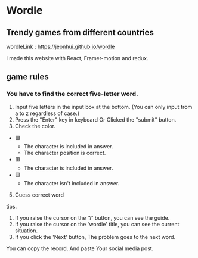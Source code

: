 Wordle
=============
Trendy games from different countries
-------------
wordleLink : <https://jeonhui.github.io/wordle>

I made this website with React, Framer-motion and redux.

game rules
-------------
### You have to find the correct five-letter word.
1. Input five letters in the input box at the bottom.
   (You can only input from a to z regardless of case.)
2. Press the "Enter" key in keyboard Or  Clicked the "submit" button.
3. Check the color.
+ 🟩
  * The character is included in answer.
  * The character position is correct.
+ 🟥
  * The character is included in answer.
+ 🟨
  * The character isn't included in answer.
5. Guess correct word

tips.
1. If you raise the cursor on the '?' button, you can see the guide.
2. If you raise the cursor on the 'wordle' title, you can see the current situation.
3. If you click the 'Next' button, The problem goes to the next word.

You can copy the record. And paste Your social media post.
